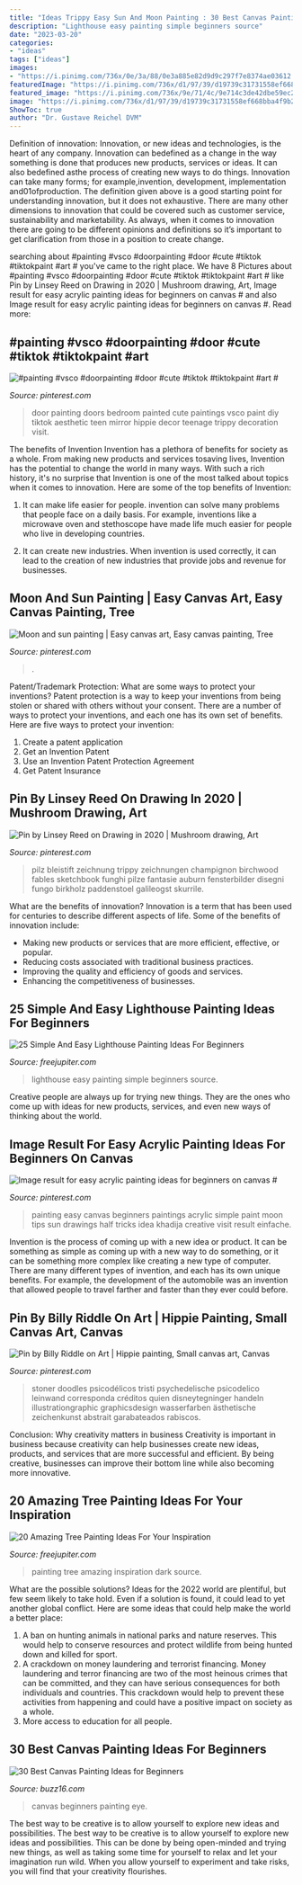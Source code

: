 ```yaml
---
title: "Ideas Trippy Easy Sun And Moon Painting : 30 Best Canvas Painting Ideas For Beginners"
description: "Lighthouse easy painting simple beginners source"
date: "2023-03-20"
categories:
- "ideas"
tags: ["ideas"]
images:
- "https://i.pinimg.com/736x/0e/3a/88/0e3a885e82d9d9c297f7e8374ae03612.jpg"
featuredImage: "https://i.pinimg.com/736x/d1/97/39/d19739c31731558ef668bba4f9b2ad66.jpg"
featured_image: "https://i.pinimg.com/736x/9e/71/4c/9e714c3de42dbe59ec2ea2e8f2d136e9.jpg"
image: "https://i.pinimg.com/736x/d1/97/39/d19739c31731558ef668bba4f9b2ad66.jpg"
ShowToc: true
author: "Dr. Gustave Reichel DVM"
---
```



Definition of innovation:
Innovation, or new ideas and technologies, is the heart of any company. Innovation can bedefined as a change in the way something is done that produces new products, services or ideas. It can also bedefined asthe process of creating new ways to do things. Innovation can take many forms; for example,invention, development, implementation and01ofproduction.
The definition given above is a good starting point for understanding innovation, but it does not exhaustive. There are many other dimensions to innovation that could be covered such as customer service, sustainability and marketability. As always, when it comes to innovation there are going to be different opinions and definitions so it’s important to get clarification from those in a position to create change.

	

		
searching about #painting #vsco #doorpainting #door #cute #tiktok #tiktokpaint #art # you've came to the right place. We have 8 Pictures about #painting #vsco #doorpainting #door #cute #tiktok #tiktokpaint #art # like Pin by Linsey Reed on Drawing in 2020 | Mushroom drawing, Art, Image result for easy acrylic painting ideas for beginners on canvas # and also Image result for easy acrylic painting ideas for beginners on canvas #. Read more:
		
    
## #painting #vsco #doorpainting #door #cute #tiktok #tiktokpaint #art #

<img loading=lazy src="https://i.pinimg.com/736x/ee/54/84/ee54849b7ce8703fd90ce668c7a76107.jpg" onerror="this.onerror=null;this.src='https://tse3.mm.bing.net/th?id=OIP.9_hv9ScHDgTRhEoKZOzGTwHaJ3&amp;pid=15.1';" alt="#painting #vsco #doorpainting #door #cute #tiktok #tiktokpaint #art #">

_Source: pinterest.com_

>door painting doors bedroom painted cute paintings vsco paint diy tiktok aesthetic teen mirror hippie decor teenage trippy decoration visit. 

	

The benefits of Invention
Invention has a plethora of benefits for society as a whole. From making new products and services tosaving lives, Invention has the potential to change the world in many ways. With such a rich history, it's no surprise that Invention is one of the most talked about topics when it comes to innovation. Here are some of the top benefits of Invention: 
1. It can make life easier for people. invention can solve many problems that people face on a daily basis. For example, inventions like a microwave oven and stethoscope have made life much easier for people who live in developing countries.

2. It can create new industries. When invention is used correctly, it can lead to the creation of new industries that provide jobs and revenue for businesses.

    
## Moon And Sun Painting | Easy Canvas Art, Easy Canvas Painting, Tree

<img loading=lazy src="https://i.pinimg.com/736x/0e/3a/88/0e3a885e82d9d9c297f7e8374ae03612.jpg" onerror="this.onerror=null;this.src='https://tse1.mm.bing.net/th?id=OIP.QQLHNvRvmhSh60muggMd_gHaHs&amp;pid=15.1';" alt="Moon and sun painting | Easy canvas art, Easy canvas painting, Tree">

_Source: pinterest.com_

>. 

	

Patent/Trademark Protection: What are some ways to protect your inventions?
Patent protection is a way to keep your inventions from being stolen or shared with others without your consent. There are a number of ways to protect your inventions, and each one has its own set of benefits. Here are five ways to protect your invention: 
1. Create a patent application 
2. Get an Invention Patent 
3. Use an Invention Patent Protection Agreement 
4. Get Patent Insurance 

    
## Pin By Linsey Reed On Drawing In 2020 | Mushroom Drawing, Art

<img loading=lazy src="https://i.pinimg.com/736x/9e/71/4c/9e714c3de42dbe59ec2ea2e8f2d136e9.jpg" onerror="this.onerror=null;this.src='https://tse4.mm.bing.net/th?id=OIP.foTLlBND-uniOUCEwfzfjgHaKW&amp;pid=15.1';" alt="Pin by Linsey Reed on Drawing in 2020 | Mushroom drawing, Art">

_Source: pinterest.com_

>pilz bleistift zeichnung trippy zeichnungen champignon birchwood fables sketchbook funghi pilze fantasie auburn fensterbilder disegni fungo birkholz paddenstoel galileogst skurrile. 

	

What are the benefits of innovation?
Innovation is a term that has been used for centuries to describe different aspects of life. Some of the benefits of innovation include: 
- Making new products or services that are more efficient, effective, or popular.
- Reducing costs associated with traditional business practices.
- Improving the quality and efficiency of goods and services. 
- Enhancing the competitiveness of businesses.

    
## 25 Simple And Easy Lighthouse Painting Ideas For Beginners

<img loading=lazy src="http://www.freejupiter.com/wp-content/uploads/2018/04/Simple-And-Easy-Lighthouse-Painting-Ideas-20.jpg" onerror="this.onerror=null;this.src='https://tse1.mm.bing.net/th?id=OIP.fpXhPBXPNrg5f3LnYtjRgAHaJQ&amp;pid=15.1';" alt="25 Simple And Easy Lighthouse Painting Ideas For Beginners">

_Source: freejupiter.com_

>lighthouse easy painting simple beginners source. 

	

Creative people are always up for trying new things. They are the ones who come up with ideas for new products, services, and even new ways of thinking about the world.

    
## Image Result For Easy Acrylic Painting Ideas For Beginners On Canvas #

<img loading=lazy src="https://i.pinimg.com/736x/a0/ba/19/a0ba19373e1e18b64ebf2d10004dc187.jpg" onerror="this.onerror=null;this.src='https://tse1.mm.bing.net/th?id=OIP.2ZQXle46g7ovf92ZJFffbwHaJ3&amp;pid=15.1';" alt="Image result for easy acrylic painting ideas for beginners on canvas #">

_Source: pinterest.com_

>painting easy canvas beginners paintings acrylic simple paint moon tips sun drawings half tricks idea khadija creative visit result einfache. 

	

Invention is the process of coming up with a new idea or product. It can be something as simple as coming up with a new way to do something, or it can be something more complex like creating a new type of computer. There are many different types of invention, and each has its own unique benefits. For example, the development of the automobile was an invention that allowed people to travel farther and faster than they ever could before.

    
## Pin By Billy Riddle On Art | Hippie Painting, Small Canvas Art, Canvas

<img loading=lazy src="https://i.pinimg.com/736x/d1/97/39/d19739c31731558ef668bba4f9b2ad66.jpg" onerror="this.onerror=null;this.src='https://tse2.mm.bing.net/th?id=OIP.fVXf6NYKPY5591vUg-1peAHaJ3&amp;pid=15.1';" alt="Pin by Billy Riddle on Art | Hippie painting, Small canvas art, Canvas">

_Source: pinterest.com_

>stoner doodles psicodélicos tristi psychedelische psicodelico leinwand corresponda créditos quien disneytegninger handeln illustrationgraphic graphicsdesign wasserfarben ästhetische zeichenkunst abstrait garabateados rabiscos. 

	

Conclusion: Why creativity matters in business
Creativity is important in business because creativity can help businesses create new ideas, products, and services that are more successful and efficient. By being creative, businesses can improve their bottom line while also becoming more innovative.

    
## 20 Amazing Tree Painting Ideas For Your Inspiration

<img loading=lazy src="http://www.freejupiter.com/wp-content/uploads/2017/11/Amazing-Tree-Painting-Ideas-3.jpg" onerror="this.onerror=null;this.src='https://tse2.mm.bing.net/th?id=OIP.4HXo5zaA82tdLPfLJFbHKQHaJN&amp;pid=15.1';" alt="20 Amazing Tree Painting Ideas For Your Inspiration">

_Source: freejupiter.com_

>painting tree amazing inspiration dark source. 

	

What are the possible solutions?
Ideas for the 2022 world are plentiful, but few seem likely to take hold. Even if a solution is found, it could lead to yet another global conflict. Here are some ideas that could help make the world a better place: 
1. A ban on hunting animals in national parks and nature reserves. This would help to conserve resources and protect wildlife from being hunted down and killed for sport.
2. A crackdown on money laundering and terrorist financing. Money laundering and terror financing are two of the most heinous crimes that can be committed, and they can have serious consequences for both individuals and countries. This crackdown would help to prevent these activities from happening and could have a positive impact on society as a whole.
3. More access to education for all people.

    
## 30 Best Canvas Painting Ideas For Beginners

<img loading=lazy src="http://buzz16.com/wp-content/uploads/2016/06/Best-Canvas-Painting-Ideas-for-Beginners-3.jpg" onerror="this.onerror=null;this.src='https://tse1.mm.bing.net/th?id=OIP.6EaO4Sxd9FdJDJztuTIEpQHaLZ&amp;pid=15.1';" alt="30 Best Canvas Painting Ideas for Beginners">

_Source: buzz16.com_

>canvas beginners painting eye. 

	

The best way to be creative is to allow yourself to explore new ideas and possibilities.
The best way to be creative is to allow yourself to explore new ideas and possibilities. This can be done by being open-minded and trying new things, as well as taking some time for yourself to relax and let your imagination run wild. When you allow yourself to experiment and take risks, you will find that your creativity flourishes.

